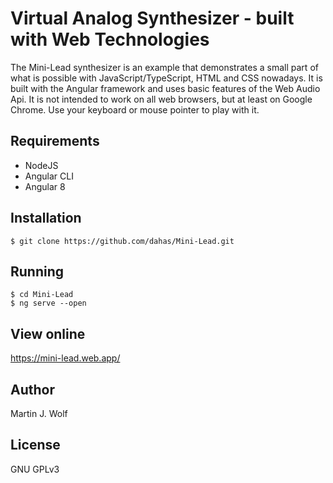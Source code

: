 # Virtual Analog Synthesizer - built with Web Technologies

The Mini-Lead synthesizer is an example that demonstrates a small part of what is possible with JavaScript/TypeScript, HTML and CSS nowadays. It is built with the Angular framework and uses basic features of the Web Audio Api. It is not intended to work on all web browsers, but at least on Google Chrome. Use your keyboard or mouse pointer to play with it.



## Requirements

- NodeJS
- Angular CLI
- Angular 8

## Installation

```
$ git clone https://github.com/dahas/Mini-Lead.git
```

## Running

```
$ cd Mini-Lead
$ ng serve --open
```

## View online

https://mini-lead.web.app/

## Author

Martin J. Wolf

## License

GNU GPLv3

